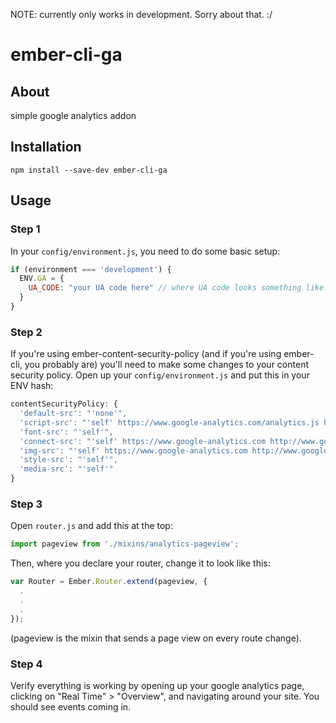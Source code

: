 NOTE: currently only works in development. Sorry about that. :/



# ember-cli-ga

## About

simple google analytics addon

## Installation

`npm install --save-dev ember-cli-ga`

## Usage

### Step 1

In your `config/environment.js`, you need to do some basic setup:

```javascript
if (environment === 'development') {
  ENV.GA = {
    UA_CODE: "your UA code here" // where UA code looks something like: UA-00000000-1
  }
}
```

### Step 2

If you're using ember-content-security-policy (and if you're using ember-cli, you probably are) you'll need to make some changes to your content security policy. Open up your `config/environment.js` and put this in your ENV hash:

```javascript
contentSecurityPolicy: {
  'default-src': "'none'",
  'script-src': "'self' https://www.google-analytics.com/analytics.js http://www.google-analytics.com/analytics.js",
  'font-src': "'self'",
  'connect-src': "'self' https://www.google-analytics.com http://www.google-analytics.com",
  'img-src': "'self' https://www.google-analytics.com http://www.google-analytics.com",
  'style-src': "'self'",
  'media-src': "'self'"
}
```

### Step 3

Open `router.js` and add this at the top:

```javascript
import pageview from './mixins/analytics-pageview';
```

Then, where you declare your router, change it to look like this:

```javascript
var Router = Ember.Router.extend(pageview, {
  .
  .
  .
});
```

(pageview is the mixin that sends a page view on every route change).

### Step 4

Verify everything is working by opening up your google analytics page, clicking on "Real Time" > "Overview", and navigating around your site. You should see events coming in.

